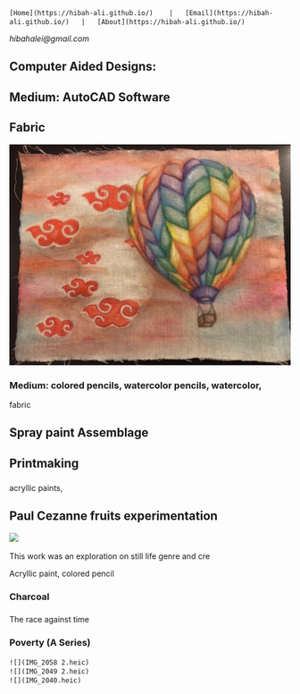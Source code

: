 ```
[Home](https://hibah-ali.github.io/)    |   [Email](https://hibah-ali.github.io/)   |   [About](https://hibah-ali.github.io/)
```
_hibahalei@gmail.com_


## Computer Aided Designs:


## Medium: AutoCAD Software

## Fabric

![](IMG_1972.jpg)

### Medium: colored pencils, watercolor pencils, watercolor, 
fabric

## Spray paint Assemblage


## Printmaking

###
acryllic paints, 


## Paul Cezanne fruits experimentation
![](IMG_1959.heic)

This work was an exploration on still life genre and cre



Acryllic paint, colored pencil


### Charcoal


###
The race against time

### Poverty (A Series)
```
![](IMG_2058 2.heic)
![](IMG_2049 2.heic)
![](IMG_2040.heic)
```
